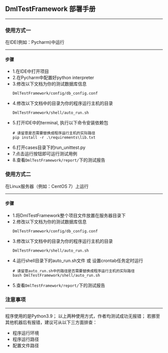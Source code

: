 ## DmlTestFramework 部署手册

---

### 使用方式一

在IDE(例如：Pycharm)中运行

---

#### 步骤

- 1.在IDE中打开项目
- 2.在Pycharm中配置好python interpreter
- 3.修改以下文档为你的测试数据库信息
  ```
  DmlTestFramework/config/db_config.conf
  ```
- 4.修改以下文档中的目录为你的程序运行主机的目录
  ```
  DmlTestFramework/shell/auto_run.sh
  ```
- 5.打开IDE中的terminal, 执行以下命令安装依赖包
    ```shell
    # 请留意是否需要替换成程序运行主机的实际路径
    pip install -r .\requirements\lib.txt
    ```
- 6.打开cases目录下的run_unittest.py
- 7.点击运行按钮即可运行测试用例
- 8.查看`DmlTestFramework/report/`下的测试报告

### 使用方式二

在Linux服务器（例如：CentOS 7）上运行

---

#### 步骤

- 1.将DmlTestFramework整个项目文件放置在服务器目录下
- 2.修改以下文档为你的测试数据库信息
  ```
  DmlTestFramework/config/db_config.conf
  ```
- 3.修改以下文档中的目录为你的程序运行主机的目录
  ```
  DmlTestFramework/shell/auto_run.sh
  ```
- 4.运行shell目录下的auto_run.sh文件 或 设置crontab任务定时运行
  ```shell
  # 请留意auto_run.sh中的路径是否需要替换成程序运行主机的实际路径
  bash DmlTestFramework/shell/auto_run.sh
  ```
- 5.查看`DmlTestFramework/report/`下的测试报告

### 注意事项

---

程序使用的是Python3.9；
以上两种使用方式，作者均测试成功无报错；
若挪至其他机器后有报错，建议可从以下三方面排查：
- 程序运行环境
- 程序运行路径
- 配置文件路径







